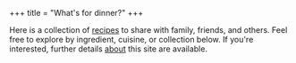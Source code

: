 +++
title = "What's for dinner?"
+++

Here is a collection of [recipes](recipes) to share with family, friends, and others. Feel free to explore by ingredient, cuisine, or collection below. If you're interested, further details [about](about) this site are available.
